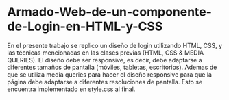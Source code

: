 # Armado-Web-de-un-componente-de-Login-en-HTML-y-CSS
En el presente trabajo se replico un diseño de login utilizando HTML, CSS, y las técnicas mencionadas en las clases previas (HTML, CSS & MEDIA QUERIES). El diseño debe ser responsive, es decir, debe adaptarse a diferentes tamaños de pantalla (móviles, tabletas, escritorios).
Ademas de que se utiliza media queries para hacer el diseño responsive para que la página debe adaptarse a diferentes resoluciones de pantalla.
Esto se encuentra implementado en style.css al final.
